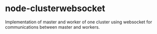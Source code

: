 # node-clusterwebsocket
Implementation of master and worker of one cluster using websocket for communications between master and workers.
